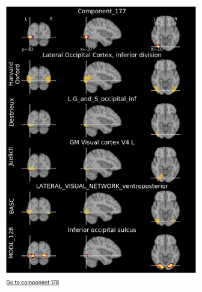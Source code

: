 


![177](preliminary/177.jpg "Component 177")

[Go to component 178](https://parietal-inria.github.io/MODL_atlas/1024/178 "Component 178")